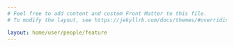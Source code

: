 ```yaml
---
# Feel free to add content and custom Front Matter to this file.
# To modify the layout, see https://jekyllrb.com/docs/themes/#overriding-theme-defaults

layout: home/user/people/feature 
---
```

